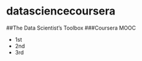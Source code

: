 datasciencecoursera
===================

##The Data Scientist’s Toolbox
###Coursera MOOC

* 1st
* 2nd
* 3rd
